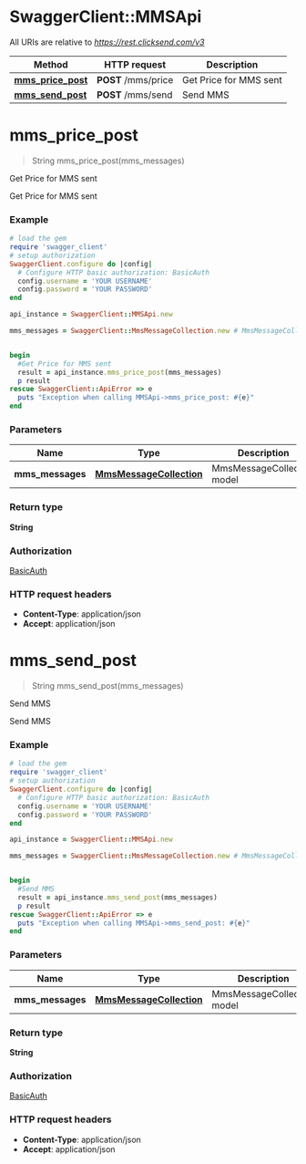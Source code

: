 # SwaggerClient::MMSApi

All URIs are relative to *https://rest.clicksend.com/v3*

Method | HTTP request | Description
------------- | ------------- | -------------
[**mms_price_post**](MMSApi.md#mms_price_post) | **POST** /mms/price | Get Price for MMS sent
[**mms_send_post**](MMSApi.md#mms_send_post) | **POST** /mms/send | Send MMS


# **mms_price_post**
> String mms_price_post(mms_messages)

Get Price for MMS sent

Get Price for MMS sent

### Example
```ruby
# load the gem
require 'swagger_client'
# setup authorization
SwaggerClient.configure do |config|
  # Configure HTTP basic authorization: BasicAuth
  config.username = 'YOUR USERNAME'
  config.password = 'YOUR PASSWORD'
end

api_instance = SwaggerClient::MMSApi.new

mms_messages = SwaggerClient::MmsMessageCollection.new # MmsMessageCollection | MmsMessageCollection model


begin
  #Get Price for MMS sent
  result = api_instance.mms_price_post(mms_messages)
  p result
rescue SwaggerClient::ApiError => e
  puts "Exception when calling MMSApi->mms_price_post: #{e}"
end
```

### Parameters

Name | Type | Description  | Notes
------------- | ------------- | ------------- | -------------
 **mms_messages** | [**MmsMessageCollection**](MmsMessageCollection.md)| MmsMessageCollection model | 

### Return type

**String**

### Authorization

[BasicAuth](../README.md#BasicAuth)

### HTTP request headers

 - **Content-Type**: application/json
 - **Accept**: application/json



# **mms_send_post**
> String mms_send_post(mms_messages)

Send MMS

Send MMS

### Example
```ruby
# load the gem
require 'swagger_client'
# setup authorization
SwaggerClient.configure do |config|
  # Configure HTTP basic authorization: BasicAuth
  config.username = 'YOUR USERNAME'
  config.password = 'YOUR PASSWORD'
end

api_instance = SwaggerClient::MMSApi.new

mms_messages = SwaggerClient::MmsMessageCollection.new # MmsMessageCollection | MmsMessageCollection model


begin
  #Send MMS
  result = api_instance.mms_send_post(mms_messages)
  p result
rescue SwaggerClient::ApiError => e
  puts "Exception when calling MMSApi->mms_send_post: #{e}"
end
```

### Parameters

Name | Type | Description  | Notes
------------- | ------------- | ------------- | -------------
 **mms_messages** | [**MmsMessageCollection**](MmsMessageCollection.md)| MmsMessageCollection model | 

### Return type

**String**

### Authorization

[BasicAuth](../README.md#BasicAuth)

### HTTP request headers

 - **Content-Type**: application/json
 - **Accept**: application/json



